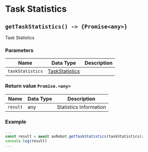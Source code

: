 ﻿# Task Statistics

## `getTaskStatistics() -> {Promise<any>}`

Task Statistics

### Parameters

| Name | Data Type | Description |
| ------------ | ------ | ------------------ |
| `taskStatistics` | [TaskStatistics](../../Define/Define-TaskStatistics) |  |

### Return value `Promise.<any>`

| Name | Data Type | Description |
| --------- | ---- | -------- |
| `result` | any  | Statistics Information |

### Example

```javascript
...
const result = await axRobot.getTaskStatistics(taskStatistics);
console.log(result)
...
```
